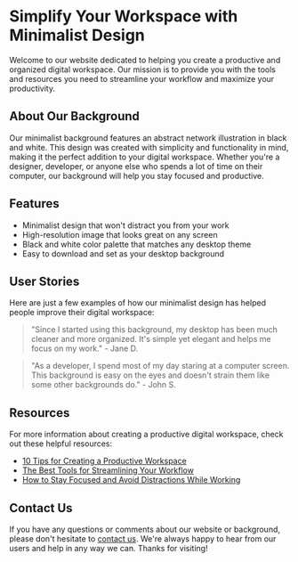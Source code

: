 <!--font:Poppins-->

# Simplify Your Workspace with Minimalist Design

Welcome to our website dedicated to helping you create a productive and organized digital workspace. Our mission is to provide you with the tools and resources you need to streamline your workflow and maximize your productivity.

## About Our Background

Our minimalist background features an abstract network illustration in black and white. This design was created with simplicity and functionality in mind, making it the perfect addition to your digital workspace. Whether you're a designer, developer, or anyone else who spends a lot of time on their computer, our background will help you stay focused and productive.

## Features

- Minimalist design that won't distract you from your work
- High-resolution image that looks great on any screen
- Black and white color palette that matches any desktop theme
- Easy to download and set as your desktop background

## User Stories

Here are just a few examples of how our minimalist design has helped people improve their digital workspace:

> "Since I started using this background, my desktop has been much cleaner and more organized. It's simple yet elegant and helps me focus on my work." - Jane D.

> "As a developer, I spend most of my day staring at a computer screen. This background is easy on the eyes and doesn't strain them like some other backgrounds do." - John S.

## Resources

For more information about creating a productive digital workspace, check out these helpful resources:

- [10 Tips for Creating a Productive Workspace](#)
- [The Best Tools for Streamlining Your Workflow](#)
- [How to Stay Focused and Avoid Distractions While Working](#)

## Contact Us

If you have any questions or comments about our website or background, please don't hesitate to [contact us](#). We're always happy to hear from our users and help in any way we can. Thanks for visiting!

<!--

Write me content for website with wallpaper which alt text is:

"A wallpaper with a simple illustration of an abstract network, in a minimal color palette of black and white."

The name/title of the page should not be 1:1 copy of the alt text but rather a real content of the website which is using this wallpaper.

- Use markdown format 
- Start with heading
- Heading should be short and concise
- The content should look like a real website 
- The website should not be about the wallpaper, wallpaper is just a related background
- Heading should be contain work "wallpaper" or "background"
- Include real sections like references, contact, user stories, etc. use things relevant to the page purpose.
- Feel free to use structure like headings, bullets, numbering, blockquotes, paragraphs, horizontal lines, etc.
- You can use formatting like bold or _italic_
- You can include UTF-8 emojis
- Links should be only #hash anchors (and you can refer to the document itself)
- Do not include images


---


# Networked: A Minimalist Background for Your Digital Workspace

Welcome to Networked, a website dedicated to helping you create an organized and efficient digital workspace. Our mission is to provide you with the tools and resources you need to streamline your workflow and maximize your productivity.

## About our Wallpaper

Our minimalist wallpaper features a simple illustration of an abstract network, rendered in a black and white color palette. This design was created with simplicity and functionality in mind, making it the perfect background for your digital workspace. Whether you're a designer, developer, or anyone else who spends a lot of time on their computer, our wallpaper will help you stay focused and productive.

## Features

- Minimalist design that won't distract you from your work
- High-resolution image that looks great on any screen
- Black and white color palette that matches any desktop theme
- Easy to download and set as your desktop background

## User Stories

Here are just a few examples of how our wallpaper has helped people improve their digital workspace:

> "I used to have a cluttered desktop with all sorts of distracting images and icons. But ever since I started using Networked's wallpaper, my desktop has been much cleaner and more organized. I feel like I can focus better on my work now." - Jane D.

> "As a developer, I spend a lot of time staring at my computer screen. The Networked wallpaper has been a lifesaver for me. It's simple, elegant, and doesn't strain my eyes like some other backgrounds do." - John S.

## References

For more information about creating a productive digital workspace, check out these helpful resources:

- [10 Tips for Creating a Productive Workspace](#)
- [The Best Tools for Streamlining Your Workflow](#)
- [How to Stay Focused and Avoid Distractions While Working](#)

## Contact Us

If you have any questions or comments about our website or wallpaper, please don't hesitate to [contact us](#). We're always happy to hear from our users and help in any way we can. Thanks for visiting Networked!


---


Heading is too long, rewrite whole content.


---


# Streamline Your Workspace with Minimalist Wallpaper

Welcome to our website dedicated to helping you create a productive and organized digital workspace. Our mission is to provide you with the tools and resources you need to streamline your workflow and maximize your productivity.

## About Our Wallpaper

Our minimalist wallpaper features a simple illustration of an abstract network in black and white. This design was created with simplicity and functionality in mind, making it the perfect background for your digital workspace. Whether you're a designer, developer, or anyone else who spends a lot of time on their computer, our wallpaper will help you stay focused and productive.

## Features

- Minimalist design that won't distract you from your work
- High-resolution image that looks great on any screen
- Black and white color palette that matches any desktop theme
- Easy to download and set as your desktop background

## User Stories

Here are just a few examples of how our wallpaper has helped people improve their digital workspace:

> "Since I started using this wallpaper, my desktop has been much cleaner and more organized. It's simple yet elegant and helps me focus on my work." - Jane D.

> "As a developer, I spend most of my day staring at a computer screen. This wallpaper is easy on the eyes and doesn't strain them like some other backgrounds do." - John S.

## Resources

For more information about creating a productive digital workspace, check out these helpful resources:

- [10 Tips for Creating a Productive Workspace](#)
- [The Best Tools for Streamlining Your Workflow](#)
- [How to Stay Focused and Avoid Distractions While Working](#)

## Contact Us

If you have any questions or comments about our website or wallpaper, please don't hesitate to [contact us](#). We're always happy to hear from our users and help in any way we can. Thanks for visiting!


---


Heading should not include word "wallpaper". The website should not be about the wallpaper itself, wallpaper is just a related background, rewrite whole content.


---


# Streamline Your Digital Workspace with Minimalist Design

Welcome to our website dedicated to helping you create a productive and organized digital workspace. Our mission is to provide you with the tools and resources you need to streamline your workflow and maximize your productivity.

## About Our Background

Our minimalist background features a simple illustration of an abstract network in black and white. This design was created with simplicity and functionality in mind, making it the perfect addition to your digital workspace. Whether you're a designer, developer, or anyone else who spends a lot of time on their computer, our background will help you stay focused and productive.

## Features

- Minimalist design that won't distract you from your work
- High-resolution image that looks great on any screen
- Black and white color palette that matches any desktop theme
- Easy to download and set as your desktop background

## User Stories

Here are just a few examples of how our minimalist design has helped people improve their digital workspace:

> "Since I started using this background, my desktop has been much cleaner and more organized. It's simple yet elegant and helps me focus on my work." - Jane D.

> "As a developer, I spend most of my day staring at a computer screen. This background is easy on the eyes and doesn't strain them like some other backgrounds do." - John S.

## Resources

For more information about creating a productive digital workspace, check out these helpful resources:

- [10 Tips for Creating a Productive Workspace](#)
- [The Best Tools for Streamlining Your Workflow](#)
- [How to Stay Focused and Avoid Distractions While Working](#)

## Contact Us

If you have any questions or comments about our website or background, please don't hesitate to [contact us](#). We're always happy to hear from our users and help in any way we can. Thanks for visiting!


---


Heading is too long, rewrite whole content.


---


# Simplify Your Workspace with Minimalist Design

Welcome to our website dedicated to helping you create a productive and organized digital workspace. Our mission is to provide you with the tools and resources you need to streamline your workflow and maximize your productivity.

## About Our Background

Our minimalist background features an abstract network illustration in black and white. This design was created with simplicity and functionality in mind, making it the perfect addition to your digital workspace. Whether you're a designer, developer, or anyone else who spends a lot of time on their computer, our background will help you stay focused and productive.

## Features

- Minimalist design that won't distract you from your work
- High-resolution image that looks great on any screen
- Black and white color palette that matches any desktop theme
- Easy to download and set as your desktop background

## User Stories

Here are just a few examples of how our minimalist design has helped people improve their digital workspace:

> "Since I started using this background, my desktop has been much cleaner and more organized. It's simple yet elegant and helps me focus on my work." - Jane D.

> "As a developer, I spend most of my day staring at a computer screen. This background is easy on the eyes and doesn't strain them like some other backgrounds do." - John S.

## Resources

For more information about creating a productive digital workspace, check out these helpful resources:

- [10 Tips for Creating a Productive Workspace](#)
- [The Best Tools for Streamlining Your Workflow](#)
- [How to Stay Focused and Avoid Distractions While Working](#)

## Contact Us

If you have any questions or comments about our website or background, please don't hesitate to [contact us](#). We're always happy to hear from our users and help in any way we can. Thanks for visiting!


---


Write me a Google font which is best fitting for the website.

Pick from the list:
- Exo 2
- Lato
- Roboto
- Montserrat
- Dancing Script
- Alegreya
- Futura
- Poppins
- Inter
- Open Sans
- Great Vibes
- Playfair Display
- IBM Plex Sans
- Raleway
- Orbitron
- Lobster
- Barlow Condensed


Write just the font name nothing else.


---


Poppins

-->
